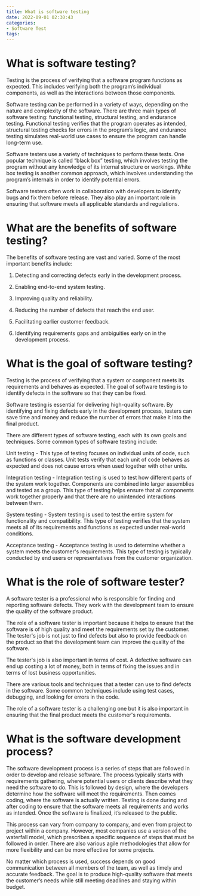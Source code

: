 ```yaml
---
title: What is software testing
date: 2022-09-01 02:30:43
categories:
- Software Test
tags:
---
```



#  What is software testing?

Testing is the process of verifying that a software program functions as expected. This includes verifying both the program’s individual components, as well as the interactions between those components.

Software testing can be performed in a variety of ways, depending on the nature and complexity of the software. There are three main types of software testing: functional testing, structural testing, and endurance testing. Functional testing verifies that the program operates as intended, structural testing checks for errors in the program’s logic, and endurance testing simulates real-world use cases to ensure the program can handle long-term use.

Software testers use a variety of techniques to perform these tests. One popular technique is called “black box” testing, which involves testing the program without any knowledge of its internal structure or workings. White box testing is another common approach, which involves understanding the program’s internals in order to identify potential errors.

Software testers often work in collaboration with developers to identify bugs and fix them before release. They also play an important role in ensuring that software meets all applicable standards and regulations.

#  What are the benefits of software testing?

The benefits of software testing are vast and varied. Some of the most important benefits include:

1. Detecting and correcting defects early in the development process.

2. Enabling end-to-end system testing.

3. Improving quality and reliability.

4. Reducing the number of defects that reach the end user.

5. Facilitating earlier customer feedback.

6. Identifying requirements gaps and ambiguities early on in the development process.

#  What is the goal of software testing?

Testing is the process of verifying that a system or component meets its requirements and behaves as expected. The goal of software testing is to identify defects in the software so that they can be fixed.

Software testing is essential for delivering high-quality software. By identifying and fixing defects early in the development process, testers can save time and money and reduce the number of errors that make it into the final product.

There are different types of software testing, each with its own goals and techniques. Some common types of software testing include:

Unit testing - This type of testing focuses on individual units of code, such as functions or classes. Unit tests verify that each unit of code behaves as expected and does not cause errors when used together with other units.

Integration testing - Integration testing is used to test how different parts of the system work together. Components are combined into larger assemblies and tested as a group. This type of testing helps ensure that all components work together properly and that there are no unintended interactions between them.

System testing - System testing is used to test the entire system for functionality and compatibility. This type of testing verifies that the system meets all of its requirements and functions as expected under real-world conditions.

Acceptance testing - Acceptance testing is used to determine whether a system meets the customer's requirements. This type of testing is typically conducted by end users or representatives from the customer organization.

#  What is the role of software tester?

A software tester is a professional who is responsible for finding and reporting software defects. They work with the development team to ensure the quality of the software product.

The role of a software tester is important because it helps to ensure that the software is of high quality and meet the requirements set by the customer. The tester's job is not just to find defects but also to provide feedback on the product so that the development team can improve the quality of the software.

The tester's job is also important in terms of cost. A defective software can end up costing a lot of money, both in terms of fixing the issues and in terms of lost business opportunities.

There are various tools and techniques that a tester can use to find defects in the software. Some common techniques include using test cases, debugging, and looking for errors in the code.

The role of a software tester is a challenging one but it is also important in ensuring that the final product meets the customer's requirements.

#  What is the software development process?

The software development process is a series of steps that are followed in order to develop and release software. The process typically starts with requirements gathering, where potential users or clients describe what they need the software to do. This is followed by design, where the developers determine how the software will meet the requirements. Then comes coding, where the software is actually written. Testing is done during and after coding to ensure that the software meets all requirements and works as intended. Once the software is finalized, it’s released to the public.

This process can vary from company to company, and even from project to project within a company. However, most companies use a version of the waterfall model, which prescribes a specific sequence of steps that must be followed in order. There are also various agile methodologies that allow for more flexibility and can be more effective for some projects.

No matter which process is used, success depends on good communication between all members of the team, as well as timely and accurate feedback. The goal is to produce high-quality software that meets the customer’s needs while still meeting deadlines and staying within budget.